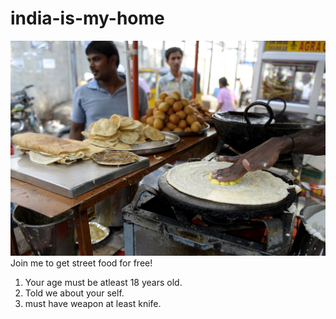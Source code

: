 # india-is-my-home
![Alt Text](https://github.com/mammmarkkk/india-is-my-home/blob/main/LOGO%20INDIA/Streetfoodpicture.jpg?raw=true)
Join me to get street food for free!
1. Your age must be atleast 18 years old.
2. Told we about your self.
3. must have weapon at least knife.
